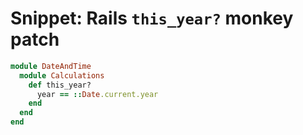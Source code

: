 # Snippet: Rails `this_year?` monkey patch

```ruby
module DateAndTime
  module Calculations
    def this_year?
      year == ::Date.current.year
    end
  end
end
```
